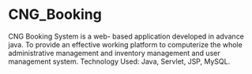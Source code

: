 # CNG_Booking

CNG Booking System is a web- based application developed in 
advance java. To provide an effective working platform to 
computerize the whole administrative management and 
inventory management and user management system.
Technology Used: Java, Servlet, JSP, MySQL.
